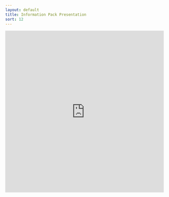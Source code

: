 ```yaml
---
layout: default
title: Information Pack Presentation
sort: 12
---
```


<iframe src="https://npp-uk.org/assets/pdf/information-pack.pdf" width='100%' height='515px' frameborder='0'>
